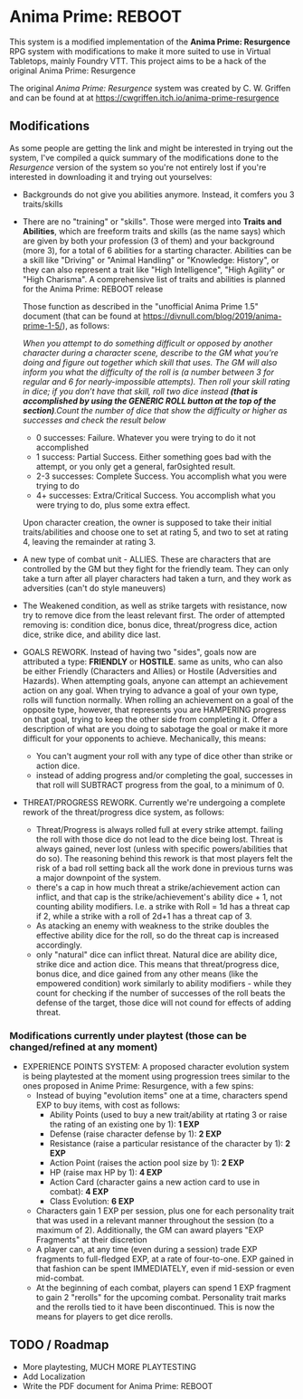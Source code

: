 # Anima Prime: REBOOT

This system is a modified implementation of the **Anima Prime: Resurgence** RPG system with modifications to make it more suited to use in Virtual Tabletops, mainly Foundry VTT. This project aims to be a hack of the original Anima Prime: Resurgence 

 The original *Anima Prime: Resurgence* system was created by C. W. Griffen and can be found at at https://cwgriffen.itch.io/anima-prime-resurgence

## Modifications

As some people are getting the link and might be interested in trying out the system, I've compiled a quick summary of the modifications done to the *Resurgence* version of the system so you're not entirely lost if you're interested in downloading it and trying out yourselves:

- Backgrounds do not give you abilities anymore. Instead, it comfers you 3 traits/skills

- There are no "training" or "skills". Those were merged into **Traits and Abilities**, which are freeform traits and skills (as the name says) which are given by both your profession (3 of them) and your background (more 3), for a total of 6 abilities for a starting character. Abilities can be a skill like "Driving" or "Animal Handling" or "Knowledge: History", or they can also represent a trait like "High Intelligence", "High Agility" or "High Charisma". A comprehensive list of traits and abilities is planned for the Anima Prime: REBOOT release  

  Those function as described in the "unofficial Anima Prime 1.5" document (that can be found at https://divnull.com/blog/2019/anima-prime-1-5/), as follows:

  *When you attempt to do something difficult or opposed by another character during a character scene, describe to the GM what you’re doing and figure out together which skill that uses. The GM will also inform you what the difficulty of the roll is (a number between 3 for regular and 6 for nearly-impossible attempts). Then roll your skill rating in dice; if you don’t have that skill, roll two dice instead **(that is accomplished by using the GENERIC ROLL button at the top of the section)**.Count the number of dice that show the difficulty or higher as successes and check the result below*

   - 0 successes: Failure. Whatever you were trying to do it not accomplished
   - 1 success: Partial Success. Either something goes bad with the attempt, or you only get a general, far0sighted result.
   - 2-3 successes: Complete Success. You accomplish what you were trying to do
   - 4+ successes: Extra/Critical Success. You accomplish what you were trying to do, plus some extra effect.

  Upon character creation, the owner is supposed to take their initial traits/abilities and choose one to set at rating 5, and two to set at rating 4, leaving the remainder at rating 3.

- A new type of combat unit - ALLIES. These are characters that are controlled by the GM but they fight for the friendly team. They can only take a turn after all player characters had taken a turn, and they work as adversities (can't do style maneuvers)

- The Weakened condition, as well as strike targets with resistance, now try to remove dice from the least relevant first. The order of attempted removing is: condition dice, bonus dice, threat/progress dice, action dice, strike dice, and ability dice last.

- GOALS REWORK. Instead of having two "sides", goals now are attributed a type: **FRIENDLY** or **HOSTILE**. same as units, who can also be either Friendly (Characters and Allies) or Hostile (Adversities and Hazards). When attempting goals, anyone can attempt an achievement action on any goal. When trying to advance a goal of your own type, rolls will function normally. When rolling an achievement on a goal of the opposite type, however, that represents you are HAMPERING progress on that goal, trying to keep the other side from completing it. Offer a description of what are you doing to sabotage the goal or make it more difficult for your opponents to achieve. Mechanically, this means:
  - You can't augment your roll with any type of dice other than strike or action dice.
  - instead of adding progress and/or completing the goal, successes in that roll will SUBTRACT progress from the goal, to a minimum of 0.

- THREAT/PROGRESS REWORK. Currently we're undergoing a complete rework of the threat/progress dice system, as follows:
  - Threat/Progress is always rolled full at every strike attempt. failing the roll with those dice do not lead to the dice being lost. Threat is always gained, never lost (unless with specific powers/abilities that do so). The reasoning behind this rework is that most players felt the risk of a bad roll setting back all the work done in previous turns was a major downpoint of the system.  
  - there's a cap in how much threat a strike/achievement action can inflict, and that cap is the strike/achievement's ability dice + 1, not counting ability modifiers. I.e. a strike with Roll = 1d has a threat cap if 2, while a strike with a roll of 2d+1 has a threat cap of 3. 
  - As atacking an enemy with weakness to the strike doubles the effective ability dice for the roll, so do the threat cap is increased accordingly.
  - only "natural" dice can inflict threat. Natural dice are ability dice, strike dice and action dice. This means that threat/progress dice, bonus dice, and dice gained from any other means (like the empowered condition) work similarly to ability modifiers - while they count for checking if the number of successes of the roll beats the defense of the target, those dice will not cound for effects of adding threat.

### Modifications currently under playtest (those can be changed/refined at any moment)

- EXPERIENCE POINTS SYSTEM: A proposed character evolution system is being playtested at the moment using progression trees similar to the ones proposed in Anime Prime: Resurgence, with a few spins:
  - Instead of buying "evolution items" one at a time, characters spend EXP to buy items, with cost as follows:
    - Ability Points (used to buy a new trait/ability at rtating 3 or raise the rating of an existing one by 1): **1 EXP**
    - Defense (raise character defense by 1): **2 EXP**
    - Resistance (raise a particular resistance of the character by 1): **2 EXP**
    - Action Point (raises the action pool size by 1): **2 EXP**
    - HP (raise max HP by 1): **4 EXP**
    - Action Card (character gains a new action card to use in combat): **4 EXP**
    - Class Evolution: **6 EXP**
  - Characters gain 1 EXP per session, plus one for each personality trait that was used in a relevant manner throughout the session (to a maximum of 2). Additionally, the GM can award players "EXP Fragments" at their discretion
  - A player can, at any time (even during a session) trade EXP fragments to full-fledged EXP, at a rate of four-to-one. EXP gained in that fashion can be spent IMMEDIATELY, even if mid-session or even mid-combat.
  - At the beginning of each combat, players can spend 1 EXP fragment to gain 2 "rerolls" for the upcoming combat. Personality trait marks and the rerolls tied to it have been discontinued. This is now the means for players to get dice rerolls.

## TODO / Roadmap
- More playtesting, MUCH MORE PLAYTESTING
- Add Localization
- Write the PDF document for Anima Prime: REBOOT

